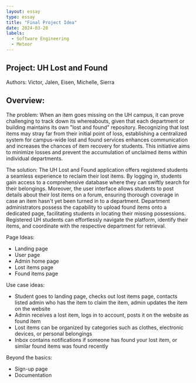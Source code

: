 ```yaml
---
layout: essay
type: essay
title: "Final Project Idea"
date: 2024-03-28
labels:
  - Software Engineering
  - Meteor
---
```


## Project: UH Lost and Found

Authors: Victor, Jalen, Eisen, Michelle, Sierra

## Overview:
The problem: 
When an item goes missing on the UH campus, it can prove challenging to track down its whereabouts, given that each department or building maintains its own "lost and found" repository. Recognizing that lost items may stray far from their initial point of loss, establishing a centralized system for campus-wide lost and found services enhances communication and increases the chances of item recovery for students. This initiative aims to minimize losses and prevent the accumulation of unclaimed items within individual departments.

The solution: 
The UH Lost and Found application offers registered students a seamless experience to reclaim their lost items. By logging in, students gain access to a comprehensive database where they can swiftly search for their belongings. Moreover, the user interface allows students to post details about their lost items on a forum, ensuring thorough coverage in case an item hasn't yet been turned in to a department. Department administrators possess the capability to upload found items onto a dedicated page, facilitating students in locating their missing possessions. Registered UH students can effortlessly navigate the platform, identify their items, and coordinate with the respective department for retrieval.

Page Ideas:
- Landing page
- User page
- Admin home page
- Lost items page
- Found items page

Use case ideas:
- Student goes to landing page, checks out lost items page, contacts listed admin who has the item to claim the item, admin updates the item on the website
- Admin receives a lost item, logs in to account, posts it on the website as found item
- Lost items can be organized by categories such as clothes, electronic devices, or personal belongings
- Inbox contains notifications if someone has found your lost item, or similar found items was found recently

Beyond the basics:
- Sign-up page
- Documentation
